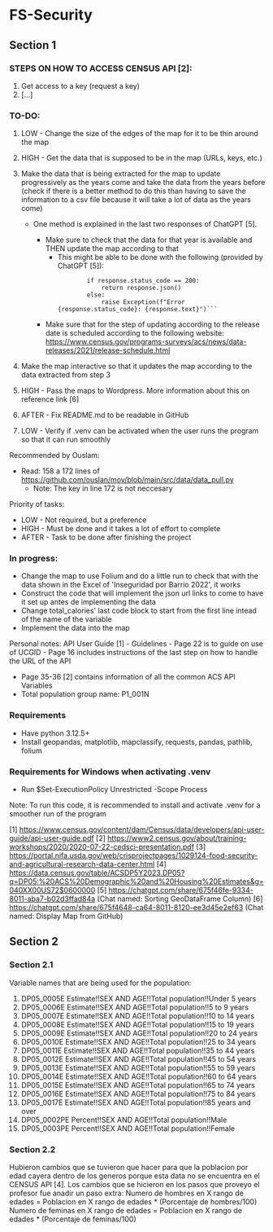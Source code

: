 # FS-Security

## Section 1

### STEPS ON HOW TO ACCESS CENSUS API [2]:
1. Get access to a key (request a key)
2. [...]

### TO-DO:
1. LOW - Change the size of the edges of the map for it to be thin around the map
2. HIGH - Get the data that is supposed to be in the map (URLs, keys, etc.)
3. Make the data that is being extracted for the map to update progressively as the years come and take the data from the years before (check if there is a better method to do this than having to save the information to a csv file because it will take a lot of data as the years come)
    * One method is explained in the last two responses of ChatGPT [5].

        * Make sure to check that the data for that year is available and THEN update the map according to that
            - This might be able to be done with the following (provided by ChatGPT [5]):
                ```response = requests.get(base_url, params=params)
                        if response.status_code == 200:
                            return response.json()
                        else:
                            raise Exception(f"Error {response.status_code}: {response.text}")```

        * Make sure that for the step of updating according to the release date is scheduled according to the following website: https://www.census.gov/programs-surveys/acs/news/data-releases/2021/release-schedule.html

4. Make the map interactive so that it updates the map according to the data extracted from step 3
5. HIGH - Pass the maps to Wordpress. More information about this on reference link [6]
6. AFTER - Fix README.md to be readable in GitHub
7. LOW - Verify if .venv can be activated when the user runs the program so that it can run smoothly

Recommended by Ouslam:
*   Read: 158 a 172 lines of https://github.com/ouslan/mov/blob/main/src/data/data_pull.py
    - Note: The key in line 172 is not neccesary

Priority of tasks: 
- LOW - Not required, but a preference
- HIGH - Must be done and it takes a lot of effort to complete
- AFTER - Task to be done after finishing the project

### In progress:
- Change the map to use Folium and do a little run to check that with the data shown in the Excel of 'Inseguridad por Barrio 2022', it works
- Construct the code that will implement the json url links to come to have it set up antes de implementing the data
- Change total_calories' last code block to start from the first line intead of the name of the variable
- Implement the data into the map

Personal notes:
API User Guide [1] - Guidelines
    - Page 22 is to guide on use of UCGID
    - Page 16 includes instructions of the last step on how to handle the URL of the API
- Page 35-36 [2] contains information of all the common ACS API Variables
- Total population group name: P1_001N

### Requirements
- Have python 3.12.5+
- Install geopandas, matplotlib, mapclassify, requests, pandas, pathlib, folium

### Requirements for Windows when activating .venv 
- Run $Set-ExecutionPolicy Unrestricted -Scope Process

Note: To run this code, it is recommended to install and activate .venv for a smoother run of the program

<!-- References -->
[1] https://www.census.gov/content/dam/Census/data/developers/api-user-guide/api-user-guide.pdf
[2] https://www2.census.gov/about/training-workshops/2020/2020-07-22-cedsci-presentation.pdf
[3] https://portal.nifa.usda.gov/web/crisprojectpages/1029124-food-security-and-agricultural-research-data-center.html 
[4] https://data.census.gov/table/ACSDP5Y2023.DP05?q=DP05:%20ACS%20Demographic%20and%20Housing%20Estimates&g=040XX00US72$0600000 
[5] https://chatgpt.com/share/675f46fe-9334-8011-aba7-b02d3ffad84a (Chat named: Sorting GeoDataFrame Column)
[6] https://chatgpt.com/share/675f4648-ca64-8011-8120-ee3d45e2ef63 (Chat named: Display Map from GitHub)

## Section 2

### Section 2.1
Variable names that are being used for the population:
1. DP05_0005E	Estimate!!SEX AND AGE!!Total population!!Under 5 years
2. DP05_0006E	Estimate!!SEX AND AGE!!Total population!!5 to 9 years
3. DP05_0007E	Estimate!!SEX AND AGE!!Total population!!10 to 14 years
4. DP05_0008E	Estimate!!SEX AND AGE!!Total population!!15 to 19 years
5. DP05_0009E	Estimate!!SEX AND AGE!!Total population!!20 to 24 years
6. DP05_0010E	Estimate!!SEX AND AGE!!Total population!!25 to 34 years
7. DP05_0011E	Estimate!!SEX AND AGE!!Total population!!35 to 44 years
8. DP05_0012E	Estimate!!SEX AND AGE!!Total population!!45 to 54 years
9. DP05_0013E	Estimate!!SEX AND AGE!!Total population!!55 to 59 years
10. DP05_0014E	Estimate!!SEX AND AGE!!Total population!!60 to 64 years
11. DP05_0015E	Estimate!!SEX AND AGE!!Total population!!65 to 74 years
12. DP05_0016E	Estimate!!SEX AND AGE!!Total population!!75 to 84 years
13. DP05_0017E	Estimate!!SEX AND AGE!!Total population!!85 years and over
14. DP05_0002PE	Percent!!SEX AND AGE!!Total population!!Male
15. DP05_0003PE	Percent!!SEX AND AGE!!Total population!!Female

### Section 2.2
Hubieron cambios que se tuvieron que hacer para que la poblacion por edad cayera dentro de los generos porque esta data no se encuentra en
el CENSUS API [4]. Los cambios que se hicieron en los pasos que proveyo el profesor fue anadir un paso extra:
    Numero de hombres en X rango de edades = Poblacion en X rango de edades * (Porcentaje de hombres/100)
    Numero de feminas en X rango de edades = Poblacion en X rango de edades * (Porcentaje de feminas/100)